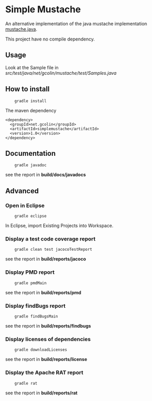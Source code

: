 # Simple Mustache

An alternative implementation of the java mustache implementation [mustache.java](https://github.com/spullara/mustache.java).

This project have no compile dependency.

## Usage

Look at the Sample file in *src/test/java/net/gcolin/mustache/test/Samples.java*

## How to install

```
    gradle install
```

The maven dependency
```
<dependency>
  <groupId>net.gcolin</groupId>
  <artifactId>simplemustache</artifactId>
  <version>1.0</version>
</dependency>
```

## Documentation

```
    gradle javadoc
```

see the report in **build/docs/javadocs**

## Advanced

### Open in Eclipse

```
    gradle eclipse
```

In Eclipse, import Existing Projects into Workspace.

### Display a test code coverage report

```
    gradle clean test jacocoTestReport
```

see the report in **build/reports/jacoco**

### Display PMD report

```
    gradle pmdMain
```

see the report in **build/reports/pmd**

### Display findBugs report

```
    gradle findBugsMain
```

see the report in **build/reports/findbugs**

### Display licenses of dependencies

```
    gradle downloadLicenses
```

see the report in **build/reports/license**


### Display the Apache RAT report

```
    gradle rat
```

see the report in **build/reports/rat**